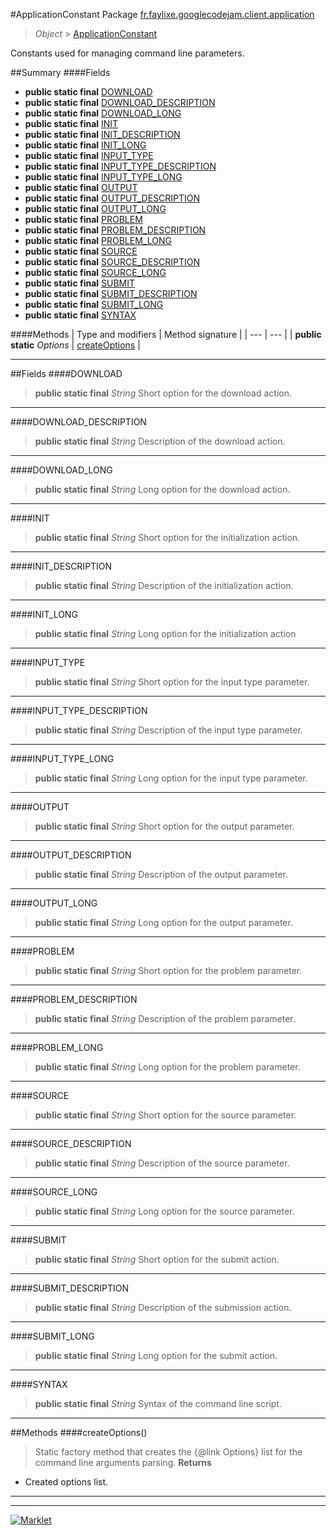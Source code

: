 #ApplicationConstant
Package [fr.faylixe.googlecodejam.client.application](README.md)<br>

> *Object* > [ApplicationConstant](ApplicationConstant.md)

<p>Constants used for managing command
 line parameters.</p>

##Summary
####Fields
* **public static final** [DOWNLOAD](#download)
* **public static final** [DOWNLOAD_DESCRIPTION](#download_description)
* **public static final** [DOWNLOAD_LONG](#download_long)
* **public static final** [INIT](#init)
* **public static final** [INIT_DESCRIPTION](#init_description)
* **public static final** [INIT_LONG](#init_long)
* **public static final** [INPUT_TYPE](#input_type)
* **public static final** [INPUT_TYPE_DESCRIPTION](#input_type_description)
* **public static final** [INPUT_TYPE_LONG](#input_type_long)
* **public static final** [OUTPUT](#output)
* **public static final** [OUTPUT_DESCRIPTION](#output_description)
* **public static final** [OUTPUT_LONG](#output_long)
* **public static final** [PROBLEM](#problem)
* **public static final** [PROBLEM_DESCRIPTION](#problem_description)
* **public static final** [PROBLEM_LONG](#problem_long)
* **public static final** [SOURCE](#source)
* **public static final** [SOURCE_DESCRIPTION](#source_description)
* **public static final** [SOURCE_LONG](#source_long)
* **public static final** [SUBMIT](#submit)
* **public static final** [SUBMIT_DESCRIPTION](#submit_description)
* **public static final** [SUBMIT_LONG](#submit_long)
* **public static final** [SYNTAX](#syntax)

####Methods
| Type and modifiers | Method signature |
| --- | --- |
| **public static** *Options* | [createOptions](#createoptions) |

---


##Fields
####DOWNLOAD
> **public static final** *String*
Short option for the download action.

---

####DOWNLOAD_DESCRIPTION
> **public static final** *String*
Description of the download action.

---

####DOWNLOAD_LONG
> **public static final** *String*
Long option for the download action.

---

####INIT
> **public static final** *String*
Short option for the initialization action.

---

####INIT_DESCRIPTION
> **public static final** *String*
Description of the initialization action.

---

####INIT_LONG
> **public static final** *String*
Long option for the initialization action

---

####INPUT_TYPE
> **public static final** *String*
Short option for the input type parameter.

---

####INPUT_TYPE_DESCRIPTION
> **public static final** *String*
Description of the input type parameter.

---

####INPUT_TYPE_LONG
> **public static final** *String*
Long option for the input type parameter.

---

####OUTPUT
> **public static final** *String*
Short option for the output parameter.

---

####OUTPUT_DESCRIPTION
> **public static final** *String*
Description of the output parameter.

---

####OUTPUT_LONG
> **public static final** *String*
Long option for the output parameter.

---

####PROBLEM
> **public static final** *String*
Short option for the problem parameter.

---

####PROBLEM_DESCRIPTION
> **public static final** *String*
Description of the problem parameter.

---

####PROBLEM_LONG
> **public static final** *String*
Long option for the problem parameter.

---

####SOURCE
> **public static final** *String*
Short option for the source parameter.

---

####SOURCE_DESCRIPTION
> **public static final** *String*
Description of the source parameter.

---

####SOURCE_LONG
> **public static final** *String*
Long option for the source parameter.

---

####SUBMIT
> **public static final** *String*
Short option for the submit action.

---

####SUBMIT_DESCRIPTION
> **public static final** *String*
Description of the submission action.

---

####SUBMIT_LONG
> **public static final** *String*
Long option for the submit action.

---

####SYNTAX
> **public static final** *String*
Syntax of the command line script.

---


##Methods
####createOptions()
> Static factory method that creates the {@link Options} list
 for the command line arguments parsing.
> **Returns**
* Created options list.


---

---

[![Marklet](https://img.shields.io/badge/Generated%20by-Marklet-green.svg)](https://github.com/Faylixe/marklet)